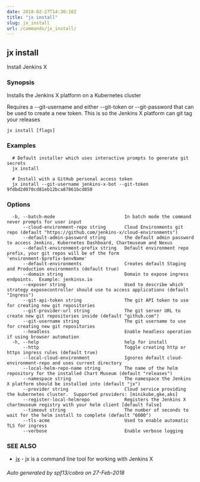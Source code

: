 ```yaml
---
date: 2018-02-27T14:30:10Z
title: "jx install"
slug: jx_install
url: /commands/jx_install/
---
```

## jx install

Install Jenkins X

### Synopsis

Installs the Jenkins X platform on a Kubernetes cluster 

Requires a --git-username and either --git-token or --git-password that can be used to create a new token. This is so the Jenkins X platform can git tag your releases

```
jx install [flags]
```

### Examples

```
  # Default installer which uses interactive prompts to generate git secrets
  jx install
  
  # Install with a GitHub personal access token
  jx install --git-username jenkins-x-bot --git-token 9fdbd2d070cd81eb12bca87861bcd850
```

### Options

```
  -b, --batch-mode                          In batch mode the command never prompts for user input
      --cloud-environment-repo string       Cloud Environments git repo (default "https://github.com/jenkins-x/cloud-environments")
      --default-admin-password string       the default admin password to access Jenkins, Kubernetes Dashboard, Chartmuseum and Nexus
      --default-environment-prefix string   Default environment repo prefix, your git repos will be of the form 'environment-$prefix-$envName'
      --default-environments                Creates default Staging and Production environments (default true)
      --domain string                       Domain to expose ingress endpoints.  Example: jenkinsx.io
      --exposer string                      Used to describe which strategy exposecontroller should use to access applications (default "Ingress")
      --git-api-token string                The git API token to use for creating new git repositories
      --git-provider-url string             The git server URL to create new git repositories inside (default "github.com")
      --git-username string                 The git username to use for creating new git repositories
      --headless                            Enable headless operation if using browser automation
  -h, --help                                help for install
      --http                                Toggle creating http or https ingress rules (default true)
      --local-cloud-environment             Ignores default cloud-environment-repo and uses current directory 
      --local-helm-repo-name string         The name of the helm repository for the installed Chart Museum (default "releases")
      --namespace string                    The namespace the Jenkins X platform should be installed into (default "jx")
      --provider string                     Cloud service providing the kubernetes cluster.  Supported providers: [minikube,gke,aks]
      --register-local-helmrepo             Registers the Jenkins X chartmuseum registry with your helm client [default false]
      --timeout string                      The number of seconds to wait for the helm install to complete (default "6000")
      --tls-acme                            Used to enable automatic TLS for ingress
      --verbose                             Enable verbose logging
```

### SEE ALSO

* [jx](/commands/jx/)	 - jx is a command line tool for working with Jenkins X

###### Auto generated by spf13/cobra on 27-Feb-2018
